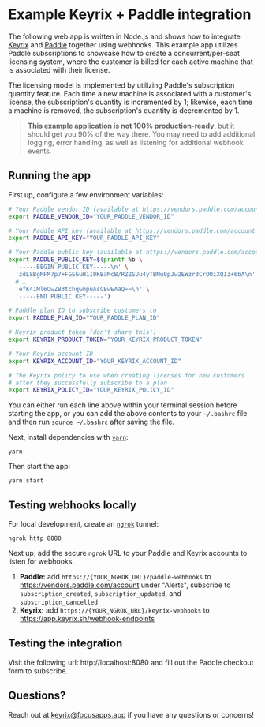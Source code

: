 # Example Keyrix + Paddle integration
The following web app is written in Node.js and shows how to integrate
[Keyrix](https://keyrix.focusapps.app) and [Paddle](https://paddle.com) together
using webhooks. This example app utilizes Paddle subscriptions to showcase
how to create a concurrent/per-seat licensing system, where the customer
is billed for each active machine that is associated with their license.

The licensing model is implemented by utilizing Paddle's subscription
quantity feature. Each time a new machine is associated with a customer's
license, the subscription's quantity is incremented by 1; likewise, each
time a machine is removed, the subscription's quantity is decremented by 1.

> **This example application is not 100% production-ready**, but it should
> get you 90% of the way there. You may need to add additional logging,
> error handling, as well as listening for additional webhook events.

## Running the app

First up, configure a few environment variables:
```bash
# Your Paddle vendor ID (available at https://vendors.paddle.com/account under "Integrations")
export PADDLE_VENDOR_ID="YOUR_PADDLE_VENDOR_ID"

# Your Paddle API key (available at https://vendors.paddle.com/account under "Integrations")
export PADDLE_API_KEY="YOUR_PADDLE_API_KEY"

# Your Paddle public key (available at https://vendors.paddle.com/account under "Public Key")
export PADDLE_PUBLIC_KEY=$(printf %b \
  '-----BEGIN PUBLIC KEY-----\n' \
  'zdL8BgMFM7p7+FGEGuH1I0KBaMcB/RZZSUu4yTBMu0pJw2EWzr3CrOOiXQI3+6bA\n' \
  # …
  'efK41Ml6OwZB3tchqGmpuAsCEwEAaQ==\n' \
  '-----END PUBLIC KEY-----')

# Paddle plan ID to subscribe customers to
export PADDLE_PLAN_ID="YOUR_PADDLE_PLAN_ID"

# Keyrix product token (don't share this!)
export KEYRIX_PRODUCT_TOKEN="YOUR_KEYRIX_PRODUCT_TOKEN"

# Your Keyrix account ID
export KEYRIX_ACCOUNT_ID="YOUR_KEYRIX_ACCOUNT_ID"

# The Keyrix policy to use when creating licenses for new customers
# after they successfully subscribe to a plan
export KEYRIX_POLICY_ID="YOUR_KEYRIX_POLICY_ID"
```

You can either run each line above within your terminal session before
starting the app, or you can add the above contents to your `~/.bashrc`
file and then run `source ~/.bashrc` after saving the file.

Next, install dependencies with [`yarn`](https://yarnpkg.comg):
```
yarn
```

Then start the app:
```
yarn start
```

## Testing webhooks locally

For local development, create an [`ngrok`](https://ngrok.com) tunnel:
```
ngrok http 8080
```

Next up, add the secure `ngrok` URL to your Paddle and Keyrix accounts to
listen for webhooks.

1. **Paddle:** add `https://{YOUR_NGROK_URL}/paddle-webhooks` to https://vendors.paddle.com/account under
   "Alerts", subscribe to `subscription_created`, `subscription_updated`,
   and `subscription_cancelled`
1. **Keyrix:** add `https://{YOUR_NGROK_URL}/keyrix-webhooks` to https://app.keyrix.sh/webhook-endpoints

## Testing the integration

Visit the following url: http://localhost:8080 and fill out the Paddle
checkout form to subscribe.

## Questions?

Reach out at [keyrix@focusapps.app](mailto:keyrix@focusapps.app) if you have any
questions or concerns!
